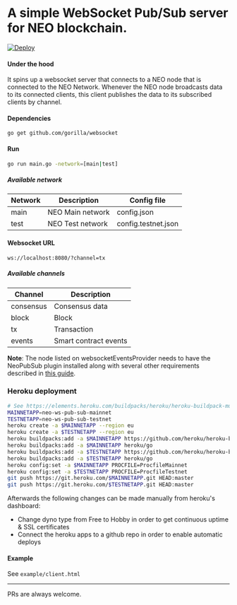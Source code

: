 # A simple WebSocket Pub/Sub server for NEO blockchain.

[![Deploy](https://www.herokucdn.com/deploy/button.png)](https://heroku.com/deploy)

#### Under the hood
It spins up a websocket server that connects to a NEO node that is connected to the NEO Network. Whenever the NEO node broadcasts data to its connected clients, this client publishes the data to its subscribed clients by channel. 

#### Dependencies
```
go get github.com/gorilla/websocket
```

#### Run
```bash
go run main.go -network=[main|test]
```

##### Available network
| Network        | Description | Config file
| ------------- |-------------|-------------|
| main      | NEO Main network | config.json |
| test      | NEO Test network | config.testnet.json |


#### Websocket URL
```
ws://localhost:8080/?channel=tx
```

##### Available channels
| Channel        | Description |
| ------------- |-------------|
| consensus      | Consensus data |
| block      | Block |
| tx      | Transaction |
| events      | Smart contract events |

**Note**: The node listed on websocketEventsProvider needs to have the NeoPubSub plugin installed along with several other requirements described in [this guide](https://github.com/corollari/neo-node-setupGuide/blob/master/extension-NeoPubSub.md).

### Heroku deployment
```bash
# See https://elements.heroku.com/buildpacks/heroku/heroku-buildpack-multi-procfile
MAINNETAPP=neo-ws-pub-sub-mainnet
TESTNETAPP=neo-ws-pub-sub-testnet
heroku create -a $MAINNETAPP --region eu
heroku create -a $TESTNETAPP --region eu
heroku buildpacks:add -a $MAINNETAPP https://github.com/heroku/heroku-buildpack-multi-procfile
heroku buildpacks:add -a $MAINNETAPP heroku/go
heroku buildpacks:add -a $TESTNETAPP https://github.com/heroku/heroku-buildpack-multi-procfile
heroku buildpacks:add -a $TESTNETAPP heroku/go
heroku config:set -a $MAINNETAPP PROCFILE=ProcfileMainnet
heroku config:set -a $TESTNETAPP PROCFILE=ProcfileTestnet
git push https://git.heroku.com/$MAINNETAPP.git HEAD:master
git push https://git.heroku.com/$TESTNETAPP.git HEAD:master
```

Afterwards the following changes can be made manually from heroku's dashboard:
- Change dyno type from Free to Hobby in order to get continuous uptime & SSL certificates
- Connect the heroku apps to a github repo in order to enable automatic deploys

#### Example
See `example/client.html`

---

PRs are always welcome.


 
